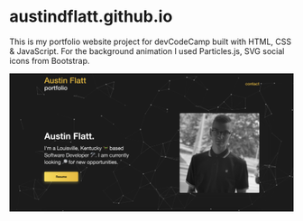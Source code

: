 # austindflatt.github.io
This is my portfolio website project for devCodeCamp built with HTML, CSS & JavaScript. For the background animation I used Particles.js, SVG social icons from Bootstrap.

![Screenshot](screenshot.png)
